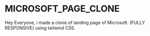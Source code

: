 # MICROSOFT_PAGE_CLONE
Hey Everyone, i made a clone of landing page of Microsoft. (FULLY RESPONSIVE) using tailwind CSS.

